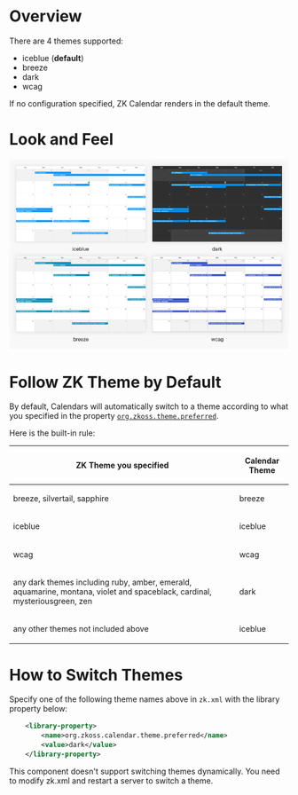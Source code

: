 # Overview

There are 4 themes supported:

- iceblue (**default**)
- breeze
- dark
- wcag

If no configuration specified, ZK Calendar renders in the default theme.

# Look and Feel

![](/zk_calendar_essentials/images/Zk_calendar3_themes.png)

# Follow ZK Theme by Default

By default, Calendars will automatically switch to a theme according to
what you specified in the property [ `org.zkoss.theme.preferred`](ZK_Developer's_Reference/theming_and_styling/Switching_Themes).

Here is the built-in rule:

<table>
<thead>
<tr class="header">
<th><center>
<p>ZK Theme you specified</p>
</center></th>
<th><center>
<p>Calendar Theme</p>
</center></th>
</tr>
</thead>
<tbody>
<tr class="odd">
<td><p>breeze, silvertail, sapphire</p></td>
<td><p>breeze</p></td>
</tr>
<tr class="even">
<td><p>iceblue</p></td>
<td><p>iceblue</p></td>
</tr>
<tr class="odd">
<td><p>wcag</p></td>
<td><p>wcag</p></td>
</tr>
<tr class="even">
<td><p>any dark themes including ruby, amber, emerald, aquamarine,
montana, violet and spaceblack, cardinal, mysteriousgreen, zen</p></td>
<td><p>dark</p></td>
</tr>
<tr class="odd">
<td><p>any other themes not included above</p></td>
<td><p>iceblue</p></td>
</tr>
</tbody>
</table>

# How to Switch Themes

Specify one of the following theme names above in `zk.xml` with the
library property below:

```xml
    <library-property>
        <name>org.zkoss.calendar.theme.preferred</name>
        <value>dark</value>
    </library-property>
```

This component doesn't support switching themes dynamically. You need to
modify zk.xml and restart a server to switch a theme.
